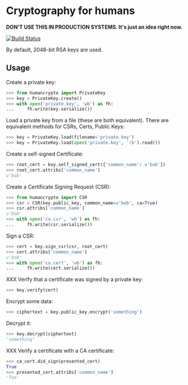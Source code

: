 # Cryptography for humans

**DON'T USE THIS IN PRODUCTION SYSTEMS.  It's just an idea right now.**

[![Build Status](https://travis-ci.org/iffy/humancrypto.svg?branch=master)](https://travis-ci.org/iffy/humancrypto)

By default, 2048-bit RSA keys are used.

## Usage

Create a private key:

```python
>>> from humancrypto import PrivateKey
>>> key = PrivateKey.create()
>>> with open('private.key', 'wb') as fh:
...     fh.write(key.serialize())
```

Load a private key from a file (these are both equivalent).  There are equivalent methods for CSRs, Certs, Public Keys:

```python
>>> key = PrivateKey.load(filename='private.key')
>>> key = PrivateKey.load(open('private.key', 'rb').read())
```

Create a self-signed Certificate:

```python
>>> root_cert = key.self_signed_cert({'common_name': u'bob'})
>>> root_cert.attribs['common_name']
u'bob'
```

Create a Certificate Signing Request (CSR):

```python
>>> from humancrypto import CSR
>>> csr = CSR(key.public_key, common_name=u'bob', ca=True)
>>> csr.attribs['common_name']
u'bob'
>>> with open('ca.csr', 'wb') as fh:
...     fh.write(csr.serialize())
```

Sign a CSR:

```python
>>> cert = key.sign_csr(csr, root_cert)
>>> cert.attribs['common_name']
u'bob'
>>> with open('ca.cert', 'wb') as fh:
...     fh.write(cert.serialize())
```

XXX Verify that a certificate was signed by a private key:

```python
>>> key.verify(cert)
```

Encrypt some data:

```python
>>> ciphertext = key.public_key.encrypt('something')
```

Decrypt it:

```python
>>> key.decrypt(ciphertext)
'something'
```

XXX Verify a certificate with a CA certificate:

```python
>>> ca_cert.did_sign(presented_cert)
True
>>> presented_cert.attribs['common_name']
'foo'
```

